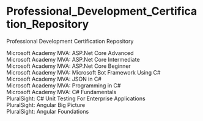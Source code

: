 # Professional_Development_Certification_Repository
Professional Development Certification Repository

Microsoft Academy MVA: ASP.Net Core Advanced </br>
Microsoft Academy MVA: ASP.Net Core Intermediate </br>
Microsoft Academy MVA: ASP.Net Core Beginner </br>
Microsoft Academy MVA: Microsoft Bot Framework Using C# </br>
Microsoft Academy MVA: JSON in C# </br>
Microsoft Academy MVA: Programming in C# </br>
Microsoft Academy MVA: C# Fundamentals </br>
PluralSight: C# Unit Testing For Enterprise Applications </br>
PluralSight: Angular Big Picture </br>
PluralSight: Angular Foundations </br>

